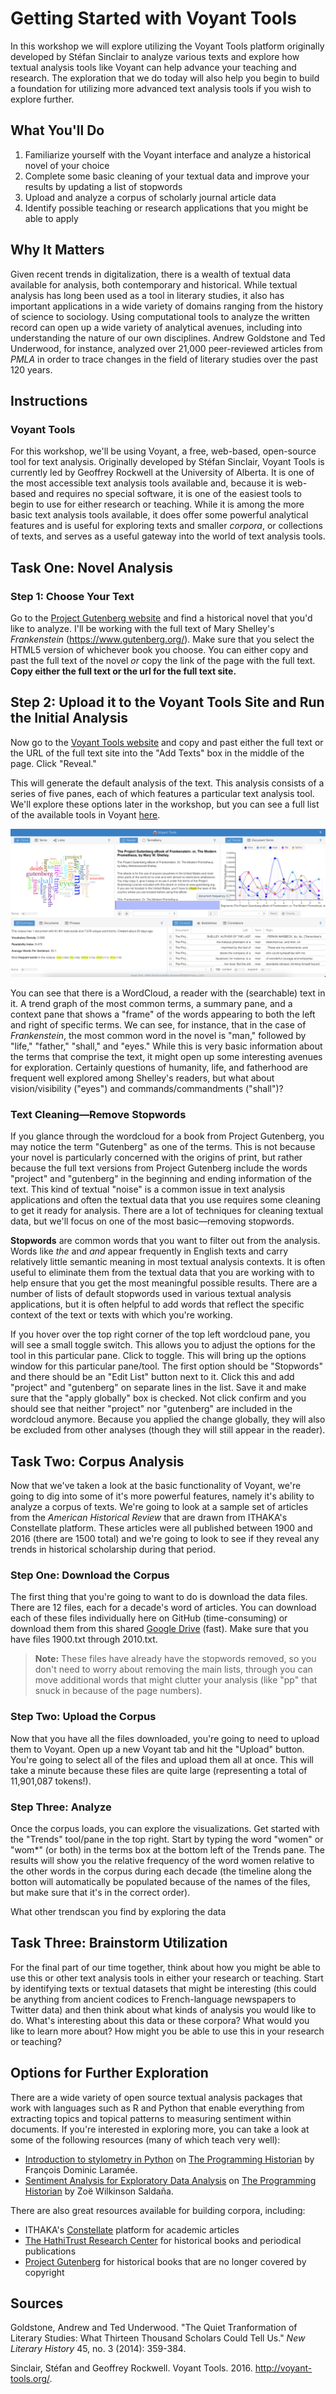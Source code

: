 # Getting Started with Voyant Tools
In this workshop we will explore utilizing the Voyant Tools platform originally developed by Stéfan Sinclair to analyze various texts and explore how textual analysis tools like Voyant can help advance your teaching and research. The exploration that we do today will also help you begin to build a foundation for utilizing more advanced text analysis tools if you wish to explore further. 

## What You'll Do
1. Familiarize yourself with the Voyant interface and analyze a historical novel of your choice
2. Complete some basic cleaning of your textual data and improve your results by updating a list of stopwords
3. Upload and analyze a corpus of scholarly journal article data
4. Identify possible teaching or research applications that you might be able to apply 

## Why It Matters
Given recent trends in digitalization, there is a wealth of textual data available for analysis, both contemporary and historical. While textual analysis has long been used as a tool in literary studies, it also has important applications in a wide variety of domains ranging from the history of science to sociology. Using computational tools to analyze the written record can open up a wide variety of analytical avenues, including into understanding the nature of our own disciplines. Andrew Goldstone and Ted Underwood, for instance, analyzed over 21,000 peer-reviewed articles from *PMLA* in order to trace changes in the field of literary studies over the past 120 years. 

## Instructions
### Voyant Tools
For this workshop, we'll be using Voyant, a free, web-based, open-source tool for text analysis. Originally developed by Stéfan Sinclair, Voyant Tools is currently led by Geoffrey Rockwell at the University of Alberta. It is one of the most accessible text analysis tools available and, because it is web-based and requires no special software, it is one of the easiest tools to begin to use for either research or teaching. While it is among the more basic text analysis tools available, it does offer some powerful analytical features and is useful for exploring texts and smaller *corpora*, or collections of texts, and serves as a useful gateway into the world of text analysis tools.

## Task One: Novel Analysis

### Step 1: Choose Your Text
Go to the [Project Gutenberg website](https://www.gutenberg.org/) and find a historical novel that you'd like to analyze. I'll be working with the full text of Mary Shelley's *Frankenstein* (https://www.gutenberg.org/). Make sure that you select the HTML5 version of whichever book you choose. You can either copy and past the full text of the novel *or* copy the link of the page with the full text. **Copy either the full text or the url for the full text site.**

## Step 2: Upload it to the Voyant Tools Site and Run the Initial Analysis
Now  go to the [Voyant Tools website](https://voyant-tools.org/) and copy and past either the full text or the URL of the full text site into the "Add Texts" box in the middle of the page. Click "Reveal." 

This will generate the default analysis of the text. This analysis consists of a series of five panes, each of which features a particular text analysis tool. We'll explore these options later in the workshop, but you can see a full list of the available tools in Voyant [here](https://voyant-tools.org/docs/#!/guide/tools_). 

![Voyant Tools Default Analysis Interface](https://github.com/bkrien/TeachTextTech/blob/main/Images/VoyantInterface.png?raw=true)

You can see that there is a WordCloud, a reader with the (searchable) text in it. A trend graph of the most common terms, a summary pane, and a context pane that shows a "frame" of the words appearing to both the left and right of specific terms. We can see, for instance, that in the case of *Frankenstein*, the most common word in the novel is "man," followed by "life," "father," "shall," and "eyes." While this is very basic information about the terms that comprise the text, it might open up some interesting avenues for exploration. Certainly questions of humanity, life, and fatherhood are frequent well explored among Shelley's readers, but what about vision/visibility ("eyes") and commands/commandments ("shall")?

### Text Cleaning—Remove Stopwords
If you glance through the wordcloud for a book from Project Gutenberg, you may notice the term "Gutenberg" as one of the terms. This is not because your novel is particularly concerned with the origins of print, but rather because the full text versions from Project Gutenberg include the words "project" and "gutenberg" in the beginning and ending information of the text. This kind of textual "noise" is a common issue in text analysis applications and often the textual data that you use requires some cleaning to get it ready for analysis. There are a lot of techniques for cleaning textual data, but we'll focus on one of the most basic—removing stopwords.

 **Stopwords** are common words that you want to filter out from the analysis. Words like *the* and *and* appear frequently in English texts and carry relatively little semantic meaning in most textual analysis contexts. It is often useful to eliminate them from the textual data that you are working with to help ensure that you get the most meaningful possible results. There are a number of lists of default stopwords used in various textual analysis applications, but it is often helpful to add words that reflect the specific context of the text or texts with which you're working. 

 If you hover over the top right corner of the top left wordcloud pane, you will see a small toggle switch. This allows you to adjust the options for the tool in this particular pane. Click to toggle. This will bring up the options window for this particular pane/tool. The first option should be "Stopwords" and there should be an "Edit List" button next to it. Click this and add "project" and "gutenberg" on separate lines in the list. Save it and make sure that the "apply globally" box is checked. Not click confirm and you should see that neither "project" nor "gutenberg" are included in the wordcloud anymore. Because you applied the change globally, they will also be excluded from other analyses (though they will still appear in the reader). 

## Task Two: Corpus Analysis
Now that we've taken a look at the basic functionality of Voyant, we're going to dig into some of it's more powerful features, namely it's ability to analyze a corpus of texts. We're going to look at a sample set of articles from the *American Historical Review* that are drawn from ITHAKA's Constellate platform. These articles were all published between 1900 and 2016 (there are 1500 total) and we're going to look to see if they reveal any trends in historical scholarship during that period. 

### Step One: Download the Corpus
The first thing that you're going to want to do is download the data files. There are 12 files, each for a decade's word of articles. You can download each of these files individually here on GitHub (time-consuming) or download them from this shared [Google Drive](https://bit.ly/VoyantCorpus) (fast). Make sure that you have files 1900.txt through 2010.txt. 

> **Note:** These files have already have the stopwords removed, so you don't need to worry about removing the main lists, through you can move additional words that might clutter your analysis (like "pp" that snuck in because of the page numbers). 

### Step Two: Upload the Corpus
Now that you have all the files downloaded, you're going to need to upload them to Voyant. Open up a new Voyant tab and hit the "Upload" button. You're going to select all of the files and upload them all at once. This will take a minute because these files are quite large (representing a total of 11,901,087 tokens!).

### Step Three: Analyze
Once the corpus loads, you can explore the visualizations. Get started with the "Trends" tool/pane in the top right. Start by typing the word "women" or "wom*" (or both) in the terms box at the bottom left of the Trends pane. The results will show you the relative frequency of the word women relative to the other words in the corpus during each decade (the timeline along the botton will automatically be populated because of the names of the files, but make sure that it's in the correct order).

What other trendscan you find by exploring the data

## Task Three: Brainstorm Utilization

For the final part of our time together, think about how you might be able to use this or other text analysis tools in either your research or teaching. Start by identifying texts or textual datasets that might be interesting (this could be anything from ancient codices to French-language newspapers to Twitter data) and then think about what kinds of analysis you would like to do. What's interesting about this data or these corpora? What would you like to learn more about? How might you be able to use this in your research or teaching? 

## Options for Further Exploration
There are a wide variety of open source textual analysis packages that work with languages such as R and Python that enable everything from extracting topics and topical patterns to measuring sentiment within documents. If you're interested in exploring more, you can take a look at some of the following resources (many of which teach very well): 
- [Introduction to 
stylometry in Python](https://programminghistorian.org/en/lessons/introduction-to-stylometry-with-python) on [The Programming Historian](https://programminghistorian.org/) by François Dominic Laramée. 
- [Sentiment Analysis for Exploratory Data Analysis](https://programminghistorian.org/en/lessons/sentiment-analysis) on [The Programming Historian](https://programminghistorian.org/) by Zoë Wilkinson Saldaña. 

There are also great resources available for building corpora, including: 
- ITHAKA's [Constellate](https://constellate.org/) platform for academic articles
- [The HathiTrust Research Center](https://www.hathitrust.org/htrc) for historical books and periodical publications
- [Project Gutenberg](https://www.gutenberg.org/) for historical books that are no longer covered by copyright

## Sources
Goldstone, Andrew and Ted Underwood. "The Quiet Tranformation of Literary Studies: What Thirteen Thousand Scholars Could Tell Us." *New Literary History* 45, no. 3 (2014): 359-384.

Sinclair, Stéfan and Geoffrey Rockwell. Voyant Tools. 2016. http://voyant-tools.org/. 